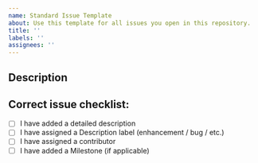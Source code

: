 ```yaml
---
name: Standard Issue Template
about: Use this template for all issues you open in this repository.
title: ''
labels: ''
assignees: ''
---
```


## Description


## Correct issue checklist:

- [ ] I have added a detailed description
- [ ] I have assigned a Description label (enhancement / bug / etc.)
- [ ] I have assigned a contributor
- [ ] I have added a Milestone (if applicable)
